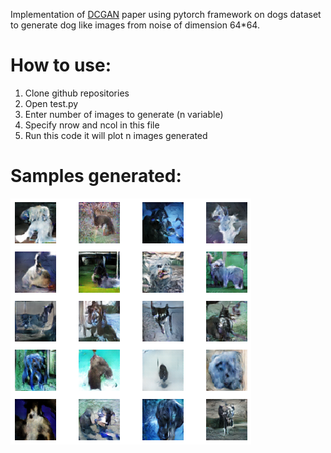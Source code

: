 Implementation of [DCGAN](https://arxiv.org/abs/1511.06434.pdf) paper using pytorch framework on dogs dataset to generate dog like images from noise of dimension 64*64.

# How to use:
1. Clone github repositories 
2. Open test.py
3. Enter number of images to generate (n variable)
4. Specify nrow and ncol in this file 
5. Run this code it will plot n images generated

# Samples generated:
![](https://github.com/sanchit2843/GAN-applications/blob/master/DCGAN/results/generated.png)
